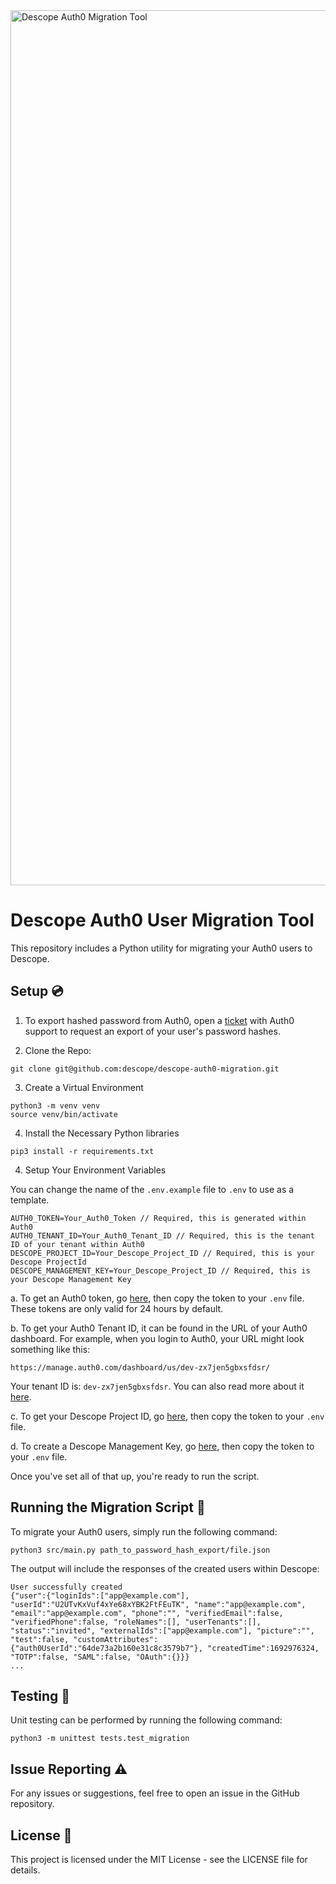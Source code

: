 <img width="1400" alt="Descope Auth0 Migration Tool" src="https://github.com/descope/descope-auth0-migration/assets/32936811/992ee6e4-682c-4659-b333-f1d32c16258f">

# Descope Auth0 User Migration Tool

This repository includes a Python utility for migrating your Auth0 users to Descope.

## Setup 💿

1. To export hashed password from Auth0, open a [ticket](https://support.auth0.com/tickets) with Auth0 support to
   request an export of your user's password hashes.

2. Clone the Repo:

```
git clone git@github.com:descope/descope-auth0-migration.git
```

3. Create a Virtual Environment

```
python3 -m venv venv
source venv/bin/activate
```

4. Install the Necessary Python libraries

```
pip3 install -r requirements.txt
```

4. Setup Your Environment Variables

You can change the name of the `.env.example` file to `.env` to use as a template.

```
AUTH0_TOKEN=Your_Auth0_Token // Required, this is generated within Auth0
AUTH0_TENANT_ID=Your_Auth0_Tenant_ID // Required, this is the tenant ID of your tenant within Auth0
DESCOPE_PROJECT_ID=Your_Descope_Project_ID // Required, this is your Descope ProjectId
DESCOPE_MANAGEMENT_KEY=Your_Descope_Project_ID // Required, this is your Descope Management Key

```

a. To get an Auth0 token, go [here](https://manage.auth0.com/#/apis/management/explorer), then copy the token to your
`.env` file. These tokens are only valid for 24 hours by default.

b. To get your Auth0 Tenant ID, it can be found in the URL of your Auth0 dashboard. For example, when you login to Auth0, your URL might look something like this:

```
https://manage.auth0.com/dashboard/us/dev-zx7jen5gbxsfdsr/
```

Your tenant ID is: `dev-zx7jen5gbxsfdsr`. You can also read more about it [here](https://auth0.com/docs/get-started/tenant-settings/find-your-tenant-name-or-tenant-id).

c. To get your Descope Project ID, go [here](https://app.descope.com/settings/project), then copy the token to your
`.env` file.

d. To create a Descope Management Key, go [here](https://app.descope.com/settings/company/managementkeys), then copy
the token to your `.env` file.

Once you've set all of that up, you're ready to run the script.

## Running the Migration Script 🚀

To migrate your Auth0 users, simply run the following command:

```
python3 src/main.py path_to_password_hash_export/file.json
```

The output will include the responses of the created users within Descope:

```
User successfully created
{"user":{"loginIds":["app@example.com"], "userId":"U2UTvKxVuf4xYe68xYBK2FtFEuTK", "name":"app@example.com", "email":"app@example.com", "phone":"", "verifiedEmail":false, "verifiedPhone":false, "roleNames":[], "userTenants":[], "status":"invited", "externalIds":["app@example.com"], "picture":"", "test":false, "customAttributes":{"auth0UserId":"64de73a2b160e31c8c3579b7"}, "createdTime":1692976324, "TOTP":false, "SAML":false, "OAuth":{}}}
...
```

## Testing 🧪

Unit testing can be performed by running the following command:

```
python3 -m unittest tests.test_migration
```

## Issue Reporting ⚠️

For any issues or suggestions, feel free to open an issue in the GitHub repository.

## License 📜

This project is licensed under the MIT License - see the LICENSE file for details.
